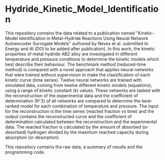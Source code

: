 # Hydride_Kinetic_Model_Identification
This repository contains the data related to a publication named "Kinetic-Model Identification in Metal-Hydride Reactions Using Neural Network Autoencoder Surrogate Models" authored by Neves et al. submitted to Energy and AI (DOI to be added after publication). 
In this work, the kinetic properties of metal hydride AB2 alloy are investigated in different temperature and pressure conditions to determine the kinetic models which best describe their behaviour. The benchmark method (reduced-time method) is compared with a novel approach that applies neural networks that were trained without supervision to make the classification of each kinetic curve (time series). 
Twelve neural networks are trained with simulated data, coming from twelve different kinetic models (equations), using a range of kinetic constant (k) values. These networks are tasked with the reconstruction of the experimental data and the coefficient of determination (R^2) of all networks are compared to determine the best-ranked model for each combination of temperature and pressure. The input for the reconstruction is the time series (reacted fraction vs time) and the output contains the reconstructed curve and the coefficient of determination calculated between the reconstruction and the experimental data. The reacted fraction is calculated by the amount of absorbed (or desorbed) hydrogen divided by the maximum reached capacity during absorption (or desorption). 

This repository contains the raw data, a summary of results and the programming code.
